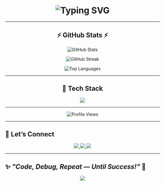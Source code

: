 <!-- Stylish Heading -->
<h1 align="center">
  <img src="https://readme-typing-svg.herokuapp.com?font=Fira+Code&size=28&pause=1000&color=36BCF7&width=500&lines=Hey%2C+I'm+Vivek+Yadav!;Java+%7C+DSA+Enthusiast;Full+Stack+Developer;Open+Source+Contributor;Always+Learning+New+Things" alt="Typing SVG" />
</h1>

---

<!-- GitHub Stats (Keep same, looks great) -->
<h2 align="center">⚡ GitHub Stats ⚡</h2>
<p align="center">
  <img src="https://github-readme-stats.vercel.app/api?username=vivekyadav247&show_icons=true&theme=radical" alt="GitHub Stats" />
</p>
<p align="center">
  <img src="https://github-readme-streak-stats.herokuapp.com/?user=vivekyadav247&theme=radical" alt="GitHub Streak" />
</p>
<p align="center">
  <img src="https://github-readme-stats.vercel.app/api/top-langs/?username=vivekyadav247&layout=compact&theme=radical" alt="Top Languages" />
</p>

---

<!-- Skills Section -->
<h2 align="center">🚀 Tech Stack</h2>
<p align="center">
  <img src="https://skillicons.dev/icons?i=java,spring,js,react,nodejs,express,mongodb,mysql,git,github,html,css,bootstrap,tailwind" />
</p>

---

<!-- Visitor Counter (Stylish one) -->
<p align="center"> 
  <img src="https://komarev.com/ghpvc/?username=vivekyadav247&label=Profile%20Views&color=ff69b4&style=for-the-badge" alt="Profile Views" /> 
</p>


---

## 🤝 Let’s Connect  

<div align="center">
  <a href="https://www.linkedin.com/in/vivekyad2407" target="_blank">
    <img src="https://img.shields.io/badge/LinkedIn-%230077B5.svg?&style=for-the-badge&logo=linkedin&logoColor=white" />
  </a>
  <a href="mailto:vivekyad240706@gmail.com" target="_blank">
    <img src="https://img.shields.io/badge/Gmail-D14836?style=for-the-badge&logo=gmail&logoColor=white" />
  </a>
  <a href="https://github.com/vivekyad2407" target="_blank">
    <img src="https://img.shields.io/badge/GitHub-%23121011.svg?&style=for-the-badge&logo=github&logoColor=white" />
  </a>
</div>

---

✨ *"Code, Debug, Repeat — Until Success!"* 🚀 
---

<!-- Wave Animation Footer -->
<p align="center">
  <img src="https://capsule-render.vercel.app/api?type=waving&color=gradient&height=120&section=footer"/>
</p>
